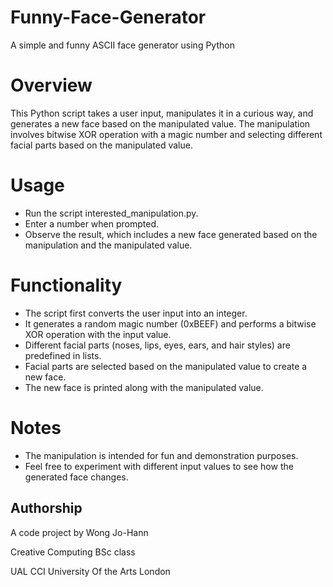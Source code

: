 # Funny-Face-Generator
A simple and funny ASCII face generator using Python

# Overview
This Python script takes a user input, manipulates it in a curious way, and generates a new face based on the manipulated value. The manipulation involves bitwise XOR operation with a magic number and selecting different facial parts based on the manipulated value.

# Usage
- Run the script interested_manipulation.py.
- Enter a number when prompted.
- Observe the result, which includes a new face generated based on the manipulation and the manipulated value.

# Functionality
- The script first converts the user input into an integer.
- It generates a random magic number (0xBEEF) and performs a bitwise XOR operation with the input value.
- Different facial parts (noses, lips, eyes, ears, and hair styles) are predefined in lists.
- Facial parts are selected based on the manipulated value to create a new face.
- The new face is printed along with the manipulated value.

# Notes
- The manipulation is intended for fun and demonstration purposes.
- Feel free to experiment with different input values to see how the generated face changes.

## Authorship
A code project by Wong Jo-Hann

Creative Computing BSc class

UAL CCI University Of the Arts London
